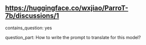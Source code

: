 ## https://huggingface.co/wxjiao/ParroT-7b/discussions/1

contains_question: yes

question_part: How to write the prompt to translate for this model?